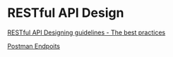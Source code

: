 # RESTful API Design

[RESTful API Designing guidelines - The best practices](https://hackernoon.com/restful-api-designing-guidelines-the-best-practices-60e1d954e7c9)

[Postman Endpoits](/Postman/RESTfulAPIDesign.postman_collection.json)